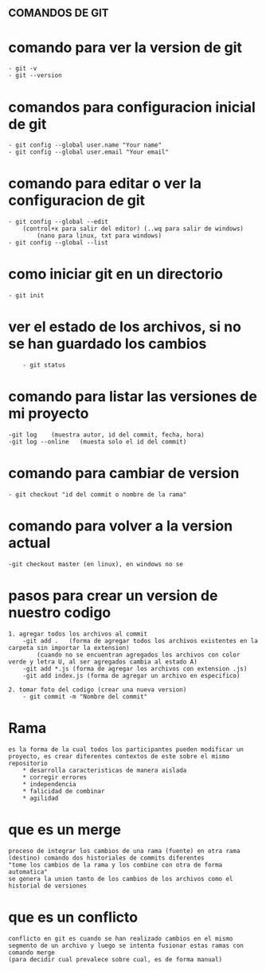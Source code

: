 ## COMANDOS DE GIT

# comando para ver la version de git
    - git -v
    - git --version

# comandos para configuracion inicial de git

    - git config --global user.name "Your name"
    - git config --global user.email "Your email"

# comando para editar o ver la configuracion de git
    - git config --global --edit   
        (control+x para salir del editor) (..wq para salir de windows)
            (nano para linux, txt para windows)
    - git config --global --list 

# como iniciar git en un directorio
    - git init  

#  ver el estado de los archivos, si no se han guardado los cambios 
        - git status

# comando para listar  las versiones de mi proyecto
    -git log    (muestra autor, id del commit, fecha, hora)
    -git log --online   (muesta solo el id del commit)

# comando para cambiar de version
    - git checkout "id del commit o nombre de la rama"

# comando para volver a la version actual 
    -git checkout master (en linux), en windows no se

# pasos para crear un version de nuestro codigo
    1. agregar todos los archivos al commit
        -git add .   (forma de agregar todos los archivos existentes en la carpeta sin importar la extension)
            (cuando no se encuentran agregados los archivos con color verde y letra U, al ser agregados cambia al estado A)
        -git add *.js (forma de agregar los archivos con extension .js)
        -git add index.js (forma de agregar un archivo en especifico)

    2. tomar foto del codigo (crear una nueva version)
        - git commit -m "Nombre del commit"

# Rama 
    es la forma de la cual todos los participantes pueden modificar un proyecto, es crear diferentes contextos de este sobre el mismo repositorio
        * desarrolla caracteristicas de manera aislada
        * corregir errores
        * independencia
        * falicidad de combinar
        * agilidad
# que es un merge
    proceso de integrar los cambios de una rama (fuente) en otra rama (destino) comando dos historiales de commits diferentes
    "tome los cambios de la rama y los combine con otra de forma automatica"
    se genera la union tanto de los cambios de los archivos como el historial de versiones

# que es un conflicto
    conflicto en git es cuando se han realizado cambios en el mismo segmento de un archivo y luego se intenta fusionar estas ramas con comando merge
    (para decidir cual prevalece sobre cual, es de forma manual)


